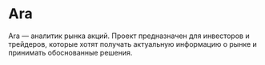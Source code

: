 # Ara
Ara — аналитик рынка акций. Проект предназначен для инвесторов и трейдеров, которые хотят получать актуальную информацию о рынке и принимать обоснованные решения.

